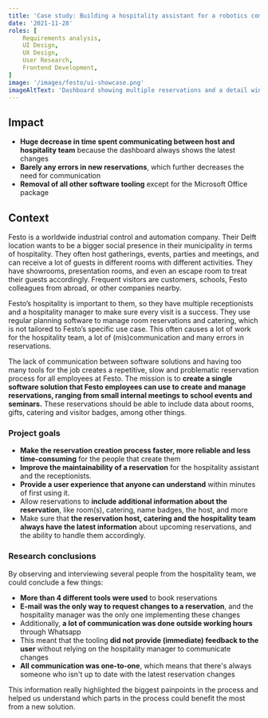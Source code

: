 ```yaml
---
title: 'Case study: Building a hospitality assistant for a robotics company'
date: '2021-11-28'
roles: [
	Requirements analysis,
	UI Design,
	UX Design,
	User Research,
	Frontend Development,
]
image: '/images/festo/ui-showcase.png'
imageAltText: 'Dashboard showing multiple reservations and a detail window'
---
```


## Impact
- **Huge decrease in time spent communicating between host and hospitality team** because the dashboard always shows the latest changes
- **Barely any errors in new reservations**, which further decreases the need for communication
- **Removal of all other software tooling** except for the Microsoft Office package

## Context
Festo is a worldwide industrial control and automation company. Their Delft location wants to be a bigger social presence in their municipality in terms of hospitality. They often host gatherings, events, parties and meetings, and can receive a lot of guests in different rooms with different activities. They have showrooms, presentation rooms, and even an escape room to treat their guests accordingly. Frequent visitors are customers, schools, Festo colleagues from abroad, or other companies nearby.

Festo’s hospitality is important to them, so they have multiple receptionists and a hospitality manager to make sure every visit is a success. They use regular planning software to manage room reservations and catering, which is not tailored to Festo’s specific use case. This often causes a lot of work for the hospitality team, a lot of (mis)communication and many errors in reservations.

The lack of communication between software solutions and having too many tools for the job creates a repetitive, slow and problematic reservation process for all employees at Festo. The mission is to **create a single software solution that Festo employees can use to create and manage reservations, ranging from small internal meetings to school events and seminars.** These reservations should be able to include data about rooms, gifts, catering and visitor badges, among other things.

### Project goals
- **Make the reservation creation process faster, more reliable and less time-consuming** for the people that create them
- **Improve the maintainability of a reservation** for the hospitality assistant and the receptionists.
- **Provide a user experience that anyone can understand** within minutes of first using it.
- Allow reservations to **include additional information about the reservation**, like room(s), catering, name badges, the host, and more
- Make sure that **the reservation host, catering and the hospitality team always have the latest information** about upcoming reservations, and the ability to handle them accordingly.

### Research conclusions
By observing and interviewing several people from the hospitality team, we could conclude a few things:
- **More than 4 different tools were used** to book reservations
- **E-mail was the only way to request changes to a reservation**, and the hospitality manager was the only one implementing these changes
- Additionally, **a lot of communication was done outside working hours** through Whatsapp
- This meant that the tooling **did not provide (immediate) feedback to the user** without relying on the hospitality manager to communicate changes
- **All communication was one-to-one**, which means that there's always someone who isn't up to date with the latest reservation changes

This information really highlighted the biggest painpoints in the process and helped us understand which parts in the process could benefit the most from a new solution.